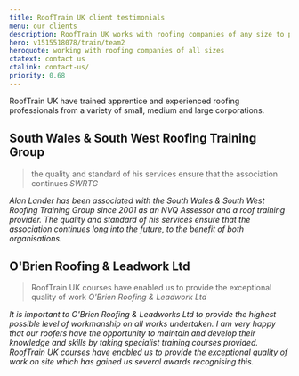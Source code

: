 ```yaml
---
title: RoofTrain UK client testimonials
menu: our clients
description: RoofTrain UK works with roofing companies of any size to provide effective courses for apprentice and expert roofers alike.
hero: v1515518078/train/team2
heroquote: working with roofing companies of all sizes
ctatext: contact us
ctalink: contact-us/
priority: 0.68
---
```


RoofTrain UK have trained apprentice and experienced roofing professionals from a variety of small, medium and large corporations.

## South Wales & South West Roofing Training Group

> the quality and standard of his services ensure that the association continues
<cite>SWRTG</cite>

*Alan Lander has been associated with the South Wales & South West Roofing Training Group since 2001 as an NVQ Assessor and a roof training provider. The quality and standard of his services ensure that the association continues long into the future, to the benefit of both organisations.*


## O'Brien Roofing & Leadwork Ltd

> RoofTrain UK courses have enabled us to provide the exceptional quality of work
<cite>O'Brien Roofing & Leadwork Ltd</cite>

*It is important to O'Brien Roofing & Leadworks Ltd to provide the highest possible level of workmanship on all works undertaken. I am very happy that our roofers have the opportunity to maintain and develop their knowledge and skills by taking specialist training courses provided. RoofTrain UK courses have enabled us to provide the exceptional quality of work on site which has gained us several awards recognising this.*
